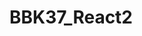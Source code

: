 # BBK37_React2

<!-- Intsalacion:
1 - npm create vite@latest
2 - cd React_Pagina_Personal
3 - npm install
4 - npm run dev -->

<!-- Introducción
React es una librería de JavaScript que facilita la creación de interfaces de usuario interactivas. Es una biblioteca de código abierto construida por Facebook y es una de las bibliotecas más utilizadas para crear aplicaciones web.

-----------------------------------------

¿Cuáles son los principales objetivos de este proyecto?
Comprender cómo desarrollar una aplicación con React
Mejora tus habilidades de desarrollo web
Mejore sus habilidades de desarrollo de JavaScript

-------------------------------

1.1.Ejercicios 

Ejercicio 1
- Crea un componente Counter (funcional) que contenga:
- botón de decremento
- contador
- botón de incremento
- El componente mostrará un contador y podremos incrementarlo o decrementarlo en 
- función de si pulsamos un botón u otro

Que al instanciarlo pueda:
- Que el contador pueda empezar desde un determinado número
- Que podamos decirle al componente si queremos que incremente de 2 en 2, 3 en 3, etc.

 --------------------------------------

Ejercicio 2
- Crea un componente Greeting (funcional) que contenga:
- Una etiqueta “p” que diga “Hola Euralio”
- Ahora Euralio en vez de escribirlo a fuego, haz que venga como “props” desde el componente padre.
- Por último, cuando se monte el componente Greeting y pasen 3 segundos el componente debe mostrar: “Hola Alfonsina”
 -->
